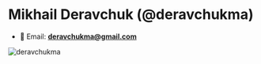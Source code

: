 <h1 align="left">Mikhail Deravchuk (@deravchukma)</h1>

- 📩 Email: **deravchukma@gmail.com**

<p>&nbsp;<img align="left" src="https://github-readme-stats.vercel.app/api?username=deravchukma&show_icons=true&hide_title=true&count_private=true&include_all_commits=true&layout=compact" alt="deravchukma" /></p>

<!--
## Hi there 👋
**deravchukma/deravchukma** is a ✨ _special_ ✨ repository because its `README.md` (this file) appears on your GitHub profile.

Here are some ideas to get you started:

- 🔭 I’m currently working on ...
- 🌱 I’m currently learning ...
- 👯 I’m looking to collaborate on ...
- 🤔 I’m looking for help with ...
- 💬 Ask me about ...
- 📫 How to reach me: ...
- 😄 Pronouns: ...
- ⚡ Fun fact: ...
-->
